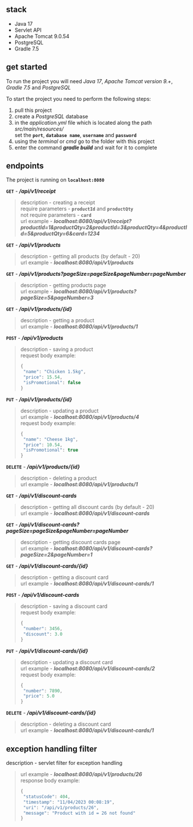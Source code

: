 ## stack

- Java 17
- Servlet API
- Apache Tomcat 9.0.54
- PostgreSQL
- Gradle 7.5

## get started

To run the project you will need *Java 17*, *Apache Tomcat version 9.+*, *Gradle 7.5* and *PostgreSQL*

To start the project you need to perform the following steps:
1. pull this project
2. сreate a *PostgreSQL* database
3. in the *application.yml* file which is located along the path *src/main/resources/*<br>
   set the **```port```**, **```database name```**, **```username```** and **```password```**
4. using the *terminal* or *cmd* go to the folder with this project
5. enter the command ***gradle build*** and wait for it to complete

## endpoints

The project is running on **```localhost:8080```**

**```GET```** - ***/api/v1/receipt***
>description - creating a receipt<br>
>require parameters - **```productId```** and **```productQty```**<br>
>not require parameters - **```card```**<br>
>url example - ***localhost:8080/api/v1/receipt?productId=1&productQty=2&productId=3&productQty=4&productId=5&productQty=6&card=1234***

**```GET```** - ***/api/v1/products***
>description - getting all products (by default - 20)<br>
>url example - ***localhost:8080/api/v1/products***

**```GET```** - ***/api/v1/products?pageSize=pageSize&pageNumber=pageNumber***
>description - getting products page<br>
>url example - ***localhost:8080/api/v1/products?pageSize=5&pageNumber=3***

**```GET```** - ***/api/v1/products/{id}***
>description - getting a product<br>
>url example - ***localhost:8080/api/v1/products/1***

**```POST```** - ***/api/v1/products***
>description - saving a product<br>
>request body example:<br>
>```javascript
>{
>  "name": "Chicken 1.5kg",
>  "price": 15.54,
>  "isPromotional": false
>}

**```PUT```** - ***/api/v1/products/{id}***
>description - updating a product<br>
>url example - ***localhost:8080/api/v1/products/4<br>***
>request body example:<br>
>```javascript
>{
>  "name": "Cheese 1kg",
>  "price": 10.54,
>  "isPromotional": true
>}

**```DELETE```** - ***/api/v1/products/{id}***
>description - deleting a product<br>
>url example - ***localhost:8080/api/v1/products/1***

**```GET```** - ***/api/v1/discount-cards***
>description - getting all discount cards (by default - 20)<br>
>url example - ***localhost:8080/api/v1/discount-cards***

**```GET```** - ***/api/v1/discount-cards?pageSize=pageSize&pageNumber=pageNumber***
>description - getting discount cards page<br>
>url example - ***localhost:8080/api/v1/discount-cards?pageSize=2&pageNumber=1***

**```GET```** - ***/api/v1/discount-cards/{id}***
>description - getting a discount card<br>
>url example - ***localhost:8080/api/v1/discount-cards/1***

**```POST```** - ***/api/v1/discount-cards***
>description - saving a discount card<br>
>request body example:<br>
>```javascript
>{
>  "number": 3456,
>  "discount": 3.0
>}

**```PUT```** - ***/api/v1/discount-cards/{id}***
>description - updating a discount card<br>
>url example - ***localhost:8080/api/v1/discount-cards/2<br>***
>request body example:<br>
>```javascript
>{
>  "number": 7890,
>  "price": 5.0
>}

**```DELETE```** - ***/api/v1/discount-cards/{id}***
>description - deleting a discount card<br>
>url example - ***localhost:8080/api/v1/discount-cards/1***

## exception handling filter

description - servlet filter for exception handling<br>
>url example - ***localhost:8080/api/v1/products/26<br>***
>response body example:<br>
>```javascript
>{
>  "statusCode": 404,
>  "timestamp": "11/04/2023 00:08:19",
>  "uri": "/api/v1/products/26",
>  "message": "Product with id = 26 not found"
>}
